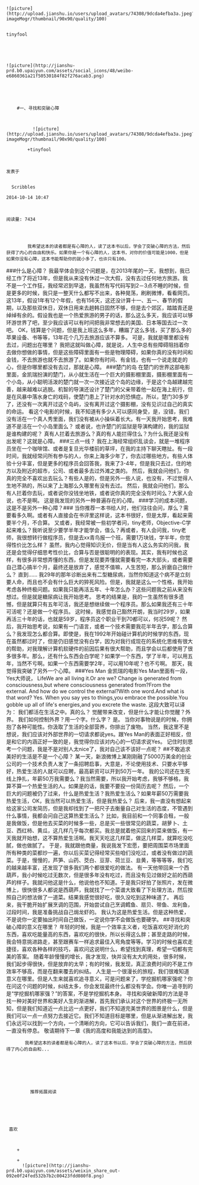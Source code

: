 
    
  
    ![picture](http://upload.jianshu.io/users/upload_avatars/74308/9dcda4efba3a.jpeg?imageMogr/thumbnail/90x90/quality/100)
    

    tinyfool
  
      

  
  
    ![picture](http://jianshu-prd.b0.upaiyun.com/assets/social_icons/48/weibo-e6860361a21f50530184f82f276acab3.png)
  


    
      
        #一、寻找和突破心障
        
          
            
              ![picture](http://upload.jianshu.io/users/upload_avatars/74308/9dcda4efba3a.jpeg?imageMogr/thumbnail/90x90/quality/100)
            
            +tinyfool
        
        
    
    发表于 

    
      Scribbles

    2014-10-14 10:47

    

    阅读量: 7434
  


        
            我希望这本的读者都是有心障的人，读了这本书以后，学会了突破心障的方法，然后获得了内心的自由和快乐。如果你是一个有心障的人，这本书，对你的价值可能是1000，但是如果你没有心障，这本书能帮助你的就小多了，也许只有100。

###什么是心障？  我最早体会到这个问题是，在2013年尾的一天，我想到，我已经工作了将近13年，但是我从来没有休过一次大假，没有去过任何地方旅游。我不是一个工作狂，我经常迟到早退，我虽然有写代码写到2－3点不睡的时候，但是更多的时候，我只是一整天什么都写不出来，各种晃荡，刷刷微博，看看网页。
  这13年，假设1年有12个年假，也有156天，这还没计算十一、五一、春节的假期，以及那些双休日，双休日用来去趟韩日固然不够，但是去个郊区，踏踏青还是绰绰有余的。假设我也是一个热爱旅游的男子的话，那么这么多天，我应该可以够环游世界了吧，至少我应该可以有时间把我非常想去的美国、日本等国去过一次吧。
  OK，钱算是个问题，但是我上班这么多年，糟蹋了这么多钱，买了那么多的苹果设备、书等等，13年花个几万去旅游应该不算多。
  可是，我就是哪里都没有去过，问题出在哪里？
  我把这就叫做心障，就是说，人生中总有些障碍阻挡着你去做你想做的事情，但是这些障碍里面有一些是物理障碍，如果你真的没有时间和金钱，不去旅游也就不去旅游了。如果你有时间、有金钱，也有一个说走就走的心，但是你哪里都没有去过，那就是心障。
###楚门的岛  在楚门的世界这部电影里面，金凯瑞扮演的楚门，从小就生活在一个巨大的摄影棚里面，摄影棚里面有一个小岛，从小聪明活泼的楚门就一次一次接近这个岛的边缘，于是这个岛越建越完善，越来越难以逃脱。机智的导演还设计了楚门的父亲带着他一起在海上航行，但是在风暴中落水身亡的戏码，使楚门患上了针对水的恐惧症。所以，楚门30多岁了，还没有一次离开过这个岛屿，没有离开过这个摄影棚，没有见识过自己的真实的命运。
  看这个电影的时候，我不知道有多少人可以感同身受，是，没错，我们没有活在一个真人秀里面，我们没有被从小操纵着长大。有一天我开始思考，我难道不是活在一个小岛里面么？
  或者说，也许楚门的监狱是导演构建的，我的监狱是谁构建的呢？
  真有人拦着去旅游么？真的有人能拦得住么？为什么我还是没有出发呢？这就是心障。
###三点一线？  我在上海经常组织乱谈会，就是一堆程序员坐在一个咖啡馆、或者是复旦光华楼前的草坪，在我的主持下聊天瞎扯。有一段时间，我就经常问所有参与的人，你来上海多少年了，你去过哪些地方。有些人体验十分丰富，但是更多的程序员会回答我，我来了3-4年，但是我只去过，住的地方以及附近的超市，公司、或者最多去过外滩之类的。
  然后，我就会问他们，你真的完全不喜欢出去玩么？有些人是的，但是另外一些人说，也没有，不过觉得人生地不熟的，所以来了上海那么久哪里有没有去过。
  然后，我就会问他们，那么有人拦着你去玩，或者说你没钱坐地铁，或者说你真的完全没有时间么？大家人会说，也不是啊。
  这是我发现的另外一种普遍存在的心障。
###学习的成本问题，这是不是另外一种心障？###  当你推荐一本书给人时，他们往往会问，厚么？需要看多久啊。或者有人直接会在书评里这样说，这本书很好，但是太厚，看起来需要半个月，不合算。
  又或者，我经常被一些初学者问，tiny老师，Objective-C学起来难么？我听说至少要学半年才能学会，值么？再或者，有人会问我，tiny老师，我很想转行做程序员，但是去xx青鸟报一个班，需要1万块钱，学半年，你觉得性价比怎么样？
  虽然，我内心觉得知识无价，但是当有人这么务实的问我，我还是会觉得仔细思考性价比，合算与否是很聪明的的表现。其实，我有时候也这样，有很多非常想弄懂的东西，但是发现要弄懂就需要看完一本大部头，或者需要自己潜心搞半个月，最终还是放弃了，感觉不值嘛，人生苦短，那么折磨自己做什么？
  直到……
  我29年的那年诊断出来有二型糖尿病，当然你知道这个病不是立刻要人命，而且也不会有什么巨大的猝死风险。但是，我就是这么一个性格，我开始考虑各种终极问题。如果我只能再活五年、十年怎么办？这些问题我之前从来没有想过。但是就是糖尿病让我开始思考。
  思考的结果是，我的一生虽然有很多遗憾，但是就算只有五年可活，我还是想继续做一个程序员。那么如果我还有三十年可活呢？还是做一个程序员。
  这时候，我感觉自己豁然开朗，我当时29岁，如果再活三十年的话，也就是59岁，程序员这个职业干到70都可以，何况59呢？
  然后，我开始思考说，如果有一门语言，或者一个技术需要我花半年去学，那么合算么？我发现怎么都合算。即使是，我在1992年开始碰计算机的时候学的东西，现在虽然都过时了，但是仍旧感觉没有白学，因为对我行成现在的系统化思维有很大的帮助，对我理解计算机软硬件的前因后果有很大帮助，而且学会以后都使用了很多很多年。那么，还有什么东西会白学呢？如果学一个东西，学了半年，可以用五年，当然不亏啊。如果一个东西需要学2年，可以用10年呢？也不亏啊。
  那天，我觉得我突破了另外一个心障。
###Yes Man  金凯瑞的电影Yes Man里面有一段，Yes大师说，
  LifeWe are all living it.Or are we?
  Change is generated from consciousness,but where consciousness generated from?From the external.
  And how do we control the external?With one word.And what is that word?
  Yes.
  When you say yes to things,you embrace the possible.You gobble up all of life's energies,and you excrete the waste.
  这段大致可以译为：
  我们都活在生活之中。真的么？
  觉醒带来改变，但是什么才能让你觉醒？外界。
  我们如何控制外界？用一个字。什么字？
  是。
  当你对事物说是的时候，你拥抱了各种可能性。你汲取了生活的全部营养，你排出了废物。
  当然，我这里不是想说，我们应该对外部世界的一切请求都说yes。跟Yes Man的表面正好相反，但是和它的内涵正好一致的是，我觉得你应该对内心的一切请求说Yes。
  记住时刻思考一个问题，我是不是对别人太nice了，我对自己该不该好一点呢？
##不敢追求美好的生活是不是一个心障？  某一天，新浪微博上某刚刚融了5000万美金的创业公司的一个技术负责人发了一条招聘启事，大意是，不论使用技术、只要水平够好，热爱生活的人就可以应聘，最高薪资可以开到50万一年。
  我的公司还在生死线上挣扎，年薪50万我需要么？我当然需要，所以我开始考虑，我够不够格，我算不算一个热爱生活的人。如果是的话，我要不要投一份简历去呢？
  然后，一个巨大的问题被仍了过来，什么是热爱生活？我热爱生活么？如果年薪50万需要我热爱生活，OK，我当然可以热爱生活，但是我热爱么？
  后来，我一直没有想起来给这家公司发简历，但是我却找到了一把尺子去衡量自己对生活的态度，不管遇到什么事情，我都会问自己这算热爱生活么？
  比如，我目前和一个同事合租，一般是我做饭，但是他去买菜的时候多一些，总是买一些很常见的蔬菜，胡萝卜、土豆、西红柿、黄瓜，这几样几乎每次都买。我总是就着他买回来的菜来做饭，有一天我就开始想，这不算热爱生活啊。我天天吃这几样菜，做这几样菜，就算吃没吃腻，做也做腻了。
  于是，我就跟他商量，我说我发下宏愿，要把周围菜市场里面所有种类的菜都炒一遍，你以后买菜记得经常买些咱们没吃过，或者没有做过的蔬菜。于是，慢慢的，芦笋、山药、茭白、豆芽、荷兰豆、韭黄，等等等等，我们吃的越来越丰富，还发现了很多我们两个都很爱吃的做法。
  有一天他带回来一个西葫芦，我小时候吃过无数次，但是很多年没有吃过，而且没有见过做好之前的西葫芦的样子。我就问他这是什么，他说他也不知道。于是我只好拍了张照片，发在微博上，很快很多人都说是西葫芦，我就找了一个菜谱大致看了下处理方法，然后按照自己的想法做了一道菜。结果我感觉很好吃，很久没吃到这种味道了。
  再后来，我干脆开始扩展烹调的范围，开始尝试自己烹调鳕鱼、扇贝、带鱼、龙利鱼，过段时间，我是准备挑战自己焗龙虾的。
  我认为这是热爱生活。但是这种热爱，不是说你一定要抽出时间自己做饭，一定说你学不会做饭也要硬学。
##寻找和突破心障的意义在哪里？  年轻的时候，我是一个效率主义者，吃饭喜欢吃好消化的东西，喜欢吃能量高的东西，喜欢吃的很快，所以长得这么胖；甚至走路的时候，我会特意挑进路走，甚至跟赛车一样追求最佳入弯角度等等。学习的时候也喜欢走捷径，喜欢各种各样的技巧，喜欢问这说明什么，希望找到真理，希望一切都有完美的答案。
  随着年龄慢慢的增长，我才发现，快并没有太大的用处，很多时候，我们起步得很快，但是放弃的太早；有的时候，我发现，真正浪费时间的不是工作效率不够高，而是在翻来覆去的纠结。
  人生是一个很漫长的旅程，我们很难知道意义在哪里。但是人生来就喜欢追寻意义，可是问题来了，学挖掘机哪家强呢？你在问这个问题的时候，纠结太多，你会发现最终什么都没有学会。你唯一追寻到的是“学挖掘机哪家强？”的答案，不是学挖掘机本身。
  寻找和突破新障的方法是寻找一种对美好世界和美好人生的渐进解，首先我们承认对这个世界的终极一无所知，但是我们知道近一点比远一点更好，我们不知道完美世界的图景是什么，但是我们可以一点一点努力去接近它。我们不知道目标是哪里，但是从渐进解出发，我们永远可以找到一个方向，一个清晰的方向，它可以告诉我们，我们一直在前进，一直没有停息。
  敬请期待下一章《我的高度和我能达到的高度》。


        
           我希望这本的读者都是有心障的人，读了这本书以后，学会了突破心障的方法，然后获得了内心的自由和...
      
    
    
      
      
      
          
             推荐拓展阅读
        
      
    
    
      
          
     喜欢

      
      
        +
                  
        +
          ![picture](http://jianshu-prd.b0.upaiyun.com/assets/weixin_share_out-092e0f24fed532b7b2c00423fdd080f8.png)
        
      
    
  



